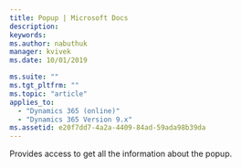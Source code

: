 ```yaml
---
title: Popup | Microsoft Docs
description: 
keywords:
ms.author: nabuthuk
manager: kvivek
ms.date: 10/01/2019

ms.suite: ""
ms.tgt_pltfrm: ""
ms.topic: "article"
applies_to: 
  - "Dynamics 365 (online)"
  - "Dynamics 365 Version 9.x"
ms.assetid: e20f7dd7-4a2a-4409-84ad-59ada98b39da
---
```


Provides access to get all the information about the popup.

